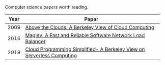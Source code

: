 
Computer science papers worth reading.

|Year|Papar|
|--|--|
|2009|[Above the Clouds: A Berkeley View of Cloud Computing](./pdfs/Above%20the%20Clouds%20A%20Berkeley%20View%20of%20Cloud%20Computing.pdf)|
|2016| [Maglev: A Fast and Reliable Software Network Load Balancer](./pdfs/Maglev-%20A%20Fast%20and%20Reliable%20Software%20Network%20Load%20Balancer.pdf)|
|2019|[Cloud Programming Simplified- A Berkeley View on Serverless Computing](./pdfs/Cloud%20Programming%20Simplified-%20A%20Berkeley%20View%20on%20Serverless%20Computing.pdf)|

